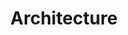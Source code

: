 ---
lang: en
layout: doc
permalink: /doc/architecture/
redirect_from:
- /doc/qubes-architecture/
- /en/doc/qubes-architecture/
- /doc/QubesArchitecture/
- /wiki/QubesArchitecture/
redirect_to: https://qubes-doc-rst.readthedocs.io/en/latest/developer/system/architecture.html
ref: 56
title: Architecture
---